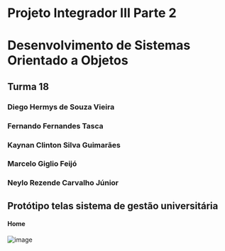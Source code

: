 # Projeto Integrador III Parte 2 
# Desenvolvimento de Sistemas Orientado a Objetos

## Turma 18
### Diego Hermys de Souza Vieira
### Fernando Fernandes Tasca
### Kaynan Clinton Silva Guimarães
### Marcelo Giglio Feijó
### Neylo Rezende Carvalho Júnior

## Protótipo telas sistema de gestão universitária

#### Home
![image](https://github.com/dhermys/projetoIntegrador3Turma18/assets/96082998/5603299e-1592-403f-9724-4bbb6eb7c6aa)
